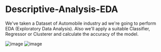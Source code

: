 # Descriptive-Analysis-EDA
We've taken a Dataset of Automobile industry ad we're going to perform EDA (Exploratory Data Analysis). Also we'll apply a suitable Classifier, Regressor or Clusterer and calculate the accuracy of the model.


![image](https://user-images.githubusercontent.com/76885104/202408165-400ecba8-79d7-4ca3-92eb-09700f74000a.png)
![image](https://user-images.githubusercontent.com/76885104/202408366-984d7a90-b0dd-4719-8c59-04fabb5d90c5.png)


